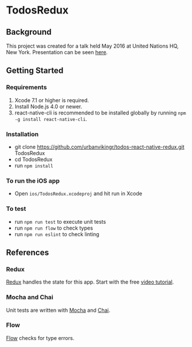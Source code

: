 # TodosRedux

## Background
This project was created for a talk held May 2016 at United Nations HQ, New York.
Presentation can be seen [here](http://www.slideshare.net/DanJ3/redux-with-react-native).

## Getting Started

### Requirements
1. Xcode 7.1 or higher is required.
2. Install Node.js 4.0 or newer.
3. react-native-cli is recommended to be installed globally by running `npm -g install react-native-cli`.

### Installation
*  git clone https://github.com/urbanvikingr/todos-react-native-redux.git TodosRedux
*  cd TodosRedux
*  run `npm install`

### To run the iOS app
*  Open `ios/TodosRedux.xcodeproj` and hit run in Xcode

### To test
*  run `npm run test` to execute unit tests
*  run `npm run flow` to check types
*  run `npm run eslint` to check linting

## References

### Redux
[Redux](http://redux.js.org/) handles the state for this app. Start with the free [video tutorial](https://egghead.io/series/getting-started-with-redux).

### Mocha and Chai
Unit tests are written with [Mocha](https://mochajs.org/) and [Chai](http://chaijs.com/).

### Flow
[Flow](http://flowtype.org/) checks for type errors.
